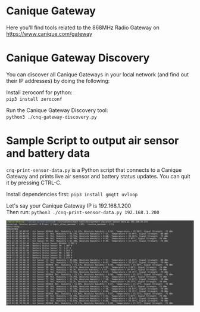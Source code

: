 # Canique Gateway

Here you'll find tools related to the 868MHz Radio Gateway on https://www.canique.com/gateway


# Canique Gateway Discovery

You can discover all Canique Gateways in your local network (and find out their IP addresses) by doing the following:

Install zeroconf for python:  
`pip3 install zeroconf`

Run the Canique Gateway Discovery tool:  
`python3 ./cnq-gateway-discovery.py`


# Sample Script to output air sensor and battery data

`cnq-print-sensor-data.py` is a Python script that connects to a Canique Gateway and prints live air sensor and battery status updates. You can quit it by pressing CTRL-C.  

Install dependencies first: `pip3 install gmqtt uvloop`  

Let's say your Canique Gateway IP is 192.168.1.200  
Then run: `python3 ./cnq-print-sensor-data.py 192.168.1.200`

![Screenshot of script output](/images/cnq-print-sensor-data.png)
